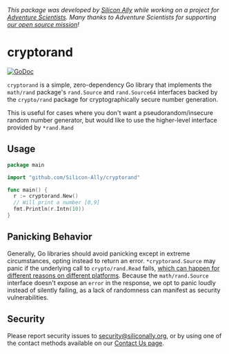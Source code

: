_This package was developed by [Silicon Ally](https://siliconally.org) while
working on a project for  [Adventure Scientists](https://adventurescientists.org).
Many thanks to Adventure Scientists for supporting [our open source
mission](https://siliconally.org/policies/open-source/)!_

# cryptorand

[![GoDoc](https://pkg.go.dev/badge/github.com/Silicon-Ally/cryptorand?status.svg)](https://pkg.go.dev/github.com/Silicon-Ally/cryptorand?tab=doc)

`cryptorand` is a simple, zero-dependency Go library that implements the
`math/rand` package's `rand.Source` and `rand.Source64` interfaces backed by
the `crypto/rand` package for cryptographically secure number generation.

This is useful for cases where you don't want a pseudorandom/insecure random
number generator, but would like to use the higher-level interface provided by
`*rand.Rand`

## Usage

```go
package main

import "github.com/Silicon-Ally/cryptorand"

func main() {
  r := cryptorand.New()
  // Will print a number [0,9]
  fmt.Println(r.Intn(10))
}
```

## Panicking Behavior

Generally, Go libraries should avoid panicking except in extreme circumstances,
opting instead to return an error. `*cryptorand.Source` may panic if the
underlying call to `crypto/rand.Read` fails, [which can happen for different
reasons on different
platforms](https://cs.opensource.google/go/go/+/refs/tags/go1.18.3:src/crypto/rand/).
Because the `math/rand.Source` interface doesn't expose an `error` in the
response, we opt to panic loudly instead of silently failing, as a lack of
randomness can manifest as security vulnerabilities.

## Security

Please report security issues to security@siliconally.org, or by using one of
the contact methods available on our [Contact Us
page](https://siliconally.org/contact/).
